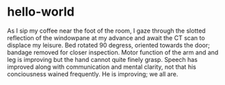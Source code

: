 # hello-world

As I sip my coffee near the foot of the room, I gaze through the slotted reflection of the windowpane at my advance and await the CT scan to displace my leisure. Bed rotated 90 degress, oriented towards the door; bandage removed for closer inspection. Motor function of the arm and and leg is improving but the hand cannot quite finely grasp. Speech has improved along with communication and mental clarity, not that his conciousness wained frequently. He is improving; we all are.
